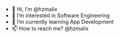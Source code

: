 - 👋 Hi, I’m @hzmalix
- 👀 I’m interested in Software Engineering
- 🌱 I’m currently learning App Development
- 📫 How to reach me? @hzmalix

<!---
hzmalix/hzmalix is a ✨ special ✨ repository because its `README.md` (this file) appears on your GitHub profile.
You can click the Preview link to take a look at your changes.
--->

